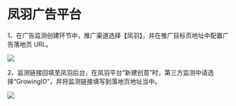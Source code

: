 # 凤羽广告平台

1、在广告监测创建环节中，推广渠道选择【凤羽】，并在推广目标页地址中配置广告落地页 URL。

![](https://docs.growingio.com/.gitbook/assets/-LGNxeGABUADKiTWTaEM-Lgfll6MZfIJQ9xxyW5y-LgfrZzTOCUpKCi1zZfYimage.png)

2、监测链接回填至凤羽后台，在凤羽平台“新建创意”时，第三方监测中请选择“GrowingIO”，并将监测链接填写到落地页地址当中。  


![](https://docs.growingio.com/.gitbook/assets/-LGNxeGABUADKiTWTaEM-Lgfll6MZfIJQ9xxyW5y-Lgfu7J_23faBQJOYe3Rimage.png)

